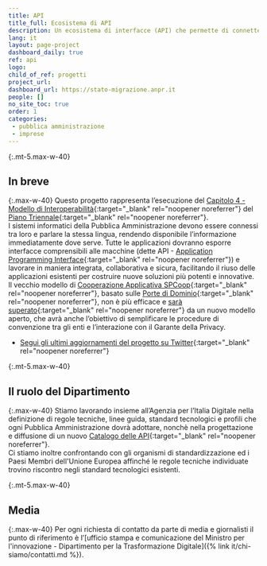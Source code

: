 ```yaml
---
title: API
title_full: Ecosistema di API
description: Un ecosistema di interfacce (API) che permette di connettere tra loro tutti i sistemi informatici della Pubblica Amministrazione
lang: it
layout: page-project
dashboard_daily: true
ref: api
logo:
child_of_ref: progetti
project_url: 
dashboard_url: https://stato-migrazione.anpr.it
people: []
no_site_toc: true
order: 1
categories:
 - pubblica amministrazione
 - imprese
---
```


{:.mt-5.max-w-40}
## In breve

{:.max-w-40}
Questo progetto rappresenta l’esecuzione del [Capitolo 4 - Modello di Interoperabilità](https://docs.italia.it/italia/piano-triennale-ict/pianotriennale-ict-doc/it/2019-2021/04_modello-di-interoperabilita.html){:target="_blank" rel="noopener noreferrer"} del [Piano Triennale](https://pianotriennale-ict.italia.it/){:target="_blank" rel="noopener noreferrer"}.  
I sistemi informatici della Pubblica Amministrazione devono essere connessi tra loro e parlare la stessa lingua, rendendo disponibile l’informazione immediatamente dove serve. Tutte le applicazioni dovranno esporre interfacce comprensibili alle macchine (dette API - [Application Programming Interface](https://it.wikipedia.org/wiki/Application_programming_interface){:target="_blank" rel="noopener noreferrer"}) e lavorare in maniera integrata, collaborativa e sicura, facilitando il riuso delle applicazioni esistenti per costruire nuove soluzioni più potenti e innovative.  
Il vecchio modello di [Cooperazione Applicativa SPCoop](http://www.agid.gov.it/agenda-digitale/infrastrutture-architetture/sistema-pubblico-connettivita/cooperazione-applicativa){:target="_blank" rel="noopener noreferrer"}, basato sulle [Porte di Dominio](http://www.agid.gov.it/sites/default/files/documentazione/spcoop-portadominio_v1.1_0.pdf){:target="_blank" rel="noopener noreferrer"}, non è più efficace e [sarà superato](http://lg-transizione-interoperabilita.readthedocs.io/){:target="_blank" rel="noopener noreferrer"} da un nuovo modello aperto, che avrà anche l’obiettivo di semplificare le procedure di convenzione tra gli enti e l’interazione con il Garante della Privacy.

* [Segui gli ultimi aggiornamenti del progetto su Twitter](https://twitter.com/search?f=tweets&vertical=default&q=api%20list%3AteamdigitaleIT%2Fteam-digitale){:target="_blank" rel="noopener noreferrer"}

{:.mt-5.max-w-40}
## Il ruolo del Dipartimento

{:.max-w-40}
Stiamo lavorando insieme all’Agenzia per l’Italia Digitale nella definizione di regole tecniche, linee guida, standard tecnologici e profili che ogni Pubblica Amministrazione dovrà adottare, nonchè nella progettazione e diffusione di un nuovo [Catalogo delle API](https://developers.italia.it/it/api){:target="_blank" rel="noopener noreferrer"}.  
Ci stiamo inoltre confrontando con gli organismi di standardizzazione ed i Paesi Membri dell'Unione Europea affinché le regole tecniche individuate trovino riscontro negli standard tecnologici esistenti.

{:.mt-5.max-w-40}
## Media

{:.max-w-40}
Per ogni richiesta di contatto da parte di media e giornalisti il punto di riferimento è l’[ufficio stampa e comunicazione del Ministro per l'innovazione - Dipartimento per la Trasformazione Digitale]({% link it/chi-siamo/contatti.md %}).

